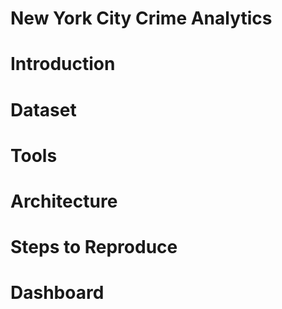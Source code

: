 # New York City Crime Analytics


# Introduction


# Dataset


# Tools


# Architecture


# Steps to Reproduce


# Dashboard
